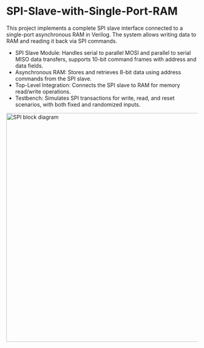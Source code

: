 # SPI-Slave-with-Single-Port-RAM
This project implements a complete SPI slave interface connected to a single-port asynchronous RAM in Verilog. The system allows writing data to RAM and reading it back via SPI commands.

* SPI Slave Module: Handles serial to parallel MOSI and parallel to serial MISO data transfers, supports 10-bit command frames with address and data fields.
* Asynchronous RAM: Stores and retrieves 8-bit data using address commands from the SPI slave.
* Top-Level Integration: Connects the SPI slave to RAM for memory read/write operations.
* Testbench: Simulates SPI transactions for write, read, and reset scenarios, with both fixed and randomized inputs.

<img width="950" height="602" alt="SPI block diagram" src="https://github.com/user-attachments/assets/f9607304-04ad-4072-8fbc-e9ffb7012f7c" />
